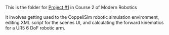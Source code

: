 This is the folder for [Project #1](https://hades.mech.northwestern.edu/index.php/ME_449_Assignment_1) in Course 2 of Modern Robotics

It involves getting used to the CoppeliSim robotic simulation environment, editing XML script for the scenes UI, and calculating the forward kinematics for a UR5 6 DoF robotic arm.
